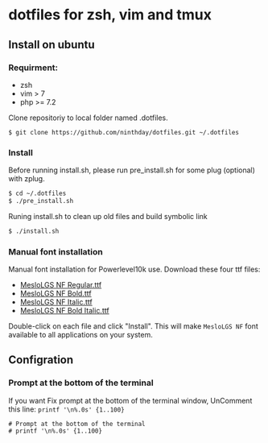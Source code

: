 # dotfiles for zsh, vim and tmux

## Install on ubuntu

### Requirment:
- zsh
- vim > 7
- php >= 7.2

Clone repositoriy to local folder named .dotfiles.
```
$ git clone https://github.com/ninthday/dotfiles.git ~/.dotfiles
```
### Install
Before running install.sh, please run pre_install.sh for some plug (optional) with zplug.
```bash
$ cd ~/.dotfiles
$ ./pre_install.sh

```

Runing install.sh to clean up old files and build symbolic link
```bash
$ ./install.sh
```
### Manual font installation 
Manual font installation for Powerlevel10k use.
Download these four ttf files:
   - [MesloLGS NF Regular.ttf](
       https://github.com/romkatv/powerlevel10k-media/raw/master/MesloLGS%20NF%20Regular.ttf)
   - [MesloLGS NF Bold.ttf](
       https://github.com/romkatv/powerlevel10k-media/raw/master/MesloLGS%20NF%20Bold.ttf)
   - [MesloLGS NF Italic.ttf](
       https://github.com/romkatv/powerlevel10k-media/raw/master/MesloLGS%20NF%20Italic.ttf)
   - [MesloLGS NF Bold Italic.ttf](
       https://github.com/romkatv/powerlevel10k-media/raw/master/MesloLGS%20NF%20Bold%20Italic.ttf)

Double-click on each file and click "Install". This will make `MesloLGS NF` font available to all applications on your system.


## Configration

### Prompt at the bottom of the terminal
If you want Fix prompt at the bottom of the terminal window, UnComment this line: `printf '\n%.0s' {1..100}`
```shell
# Prompt at the bottom of the terminal
# printf '\n%.0s' {1..100}
```
